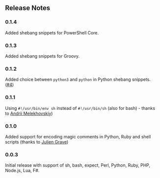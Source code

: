 ## Release Notes

### 0.1.4

Added shebang snippets for PowerShell Core.

### 0.1.3

Added shebang snippets for Groovy.

### 0.1.2

Added choice between `python3` and `python` in Python shebang snippets. ([#4](https://github.com/Rpinski/vscode-shebang-snippets/issues/4))

### 0.1.1

Using `#!/usr/bin/env sh` instead of `#!/usr/bin/sh` (also for bash) - thanks to [Andrii Melekhovskiy](https://github.com/morkot))

### 0.1.0

Added support for encoding magic comments in Python, Ruby and shell scripts (thanks to [Julien Grave](https://github.com/JulienGrv))

### 0.0.3

Initial release with support of sh, bash, expect, Perl, Python, Ruby, PHP, Node.js, Lua, F#.